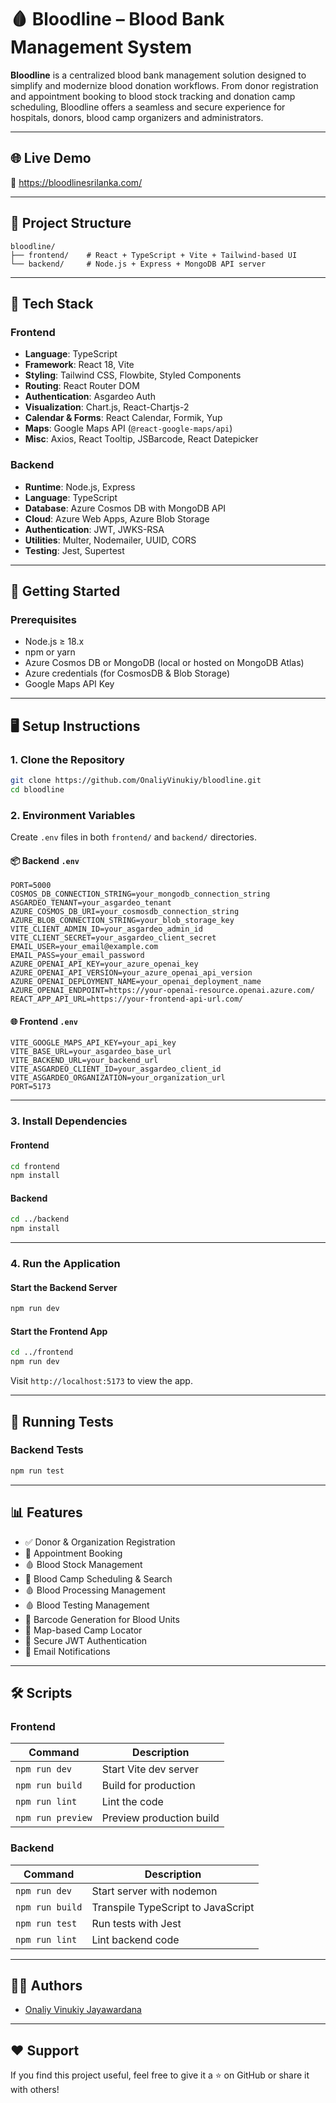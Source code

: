 # 🩸 Bloodline – Blood Bank Management System

**Bloodline** is a centralized blood bank management solution designed to simplify and modernize blood donation workflows. From donor registration and appointment booking to blood stock tracking and donation camp scheduling, Bloodline offers a seamless and secure experience for hospitals, donors, blood camp organizers and administrators.

---

## 🌐 Live Demo

🚀 https://bloodlinesrilanka.com/

---

## 📁 Project Structure

```
bloodline/
├── frontend/    # React + TypeScript + Vite + Tailwind-based UI
└── backend/     # Node.js + Express + MongoDB API server
```

---

## 🧰 Tech Stack

### Frontend

- **Language**: TypeScript
- **Framework**: React 18, Vite
- **Styling**: Tailwind CSS, Flowbite, Styled Components
- **Routing**: React Router DOM
- **Authentication**: Asgardeo Auth
- **Visualization**: Chart.js, React-Chartjs-2
- **Calendar & Forms**: React Calendar, Formik, Yup
- **Maps**: Google Maps API (`@react-google-maps/api`)
- **Misc**: Axios, React Tooltip, JSBarcode, React Datepicker

### Backend

- **Runtime**: Node.js, Express
- **Language**: TypeScript
- **Database**: Azure Cosmos DB with MongoDB API
- **Cloud**: Azure Web Apps, Azure Blob Storage
- **Authentication**: JWT, JWKS-RSA
- **Utilities**: Multer, Nodemailer, UUID, CORS
- **Testing**: Jest, Supertest

---

## 🚀 Getting Started

### Prerequisites

- Node.js ≥ 18.x
- npm or yarn
- Azure Cosmos DB or MongoDB (local or hosted on MongoDB Atlas)
- Azure credentials (for CosmosDB & Blob Storage)
- Google Maps API Key

---

## 🖥️ Setup Instructions

### 1. Clone the Repository

```bash
git clone https://github.com/OnaliyVinukiy/bloodline.git
cd bloodline
```

### 2. Environment Variables

Create `.env` files in both `frontend/` and `backend/` directories.

#### 📦 Backend `.env`

```env
PORT=5000
COSMOS_DB_CONNECTION_STRING=your_mongodb_connection_string
ASGARDEO_TENANT=your_asgardeo_tenant
AZURE_COSMOS_DB_URI=your_cosmosdb_connection_string
AZURE_BLOB_CONNECTION_STRING=your_blob_storage_key
VITE_CLIENT_ADMIN_ID=your_asgardeo_admin_id
VITE_CLIENT_SECRET=your_asgardeo_client_secret
EMAIL_USER=your_email@example.com
EMAIL_PASS=your_email_password
AZURE_OPENAI_API_KEY=your_azure_openai_key
AZURE_OPENAI_API_VERSION=your_azure_openai_api_version
AZURE_OPENAI_DEPLOYMENT_NAME=your_openai_deployment_name
AZURE_OPENAI_ENDPOINT=https://your-openai-resource.openai.azure.com/
REACT_APP_API_URL=https://your-frontend-api-url.com/

```

#### 🌐 Frontend `.env`

```env
VITE_GOOGLE_MAPS_API_KEY=your_api_key
VITE_BASE_URL=your_asgardeo_base_url
VITE_BACKEND_URL=your_backend_url
VITE_ASGARDEO_CLIENT_ID=your_asgardeo_client_id
VITE_ASGARDEO_ORGANIZATION=your_organization_url
PORT=5173
```

---

### 3. Install Dependencies

#### Frontend

```bash
cd frontend
npm install
```

#### Backend

```bash
cd ../backend
npm install
```

---

### 4. Run the Application

#### Start the Backend Server

```bash
npm run dev
```

#### Start the Frontend App

```bash
cd ../frontend
npm run dev
```

Visit `http://localhost:5173` to view the app.

---

## 🧪 Running Tests

### Backend Tests

```bash
npm run test
```

---

## 📊 Features

- ✅ Donor & Organization Registration
- 📅 Appointment Booking
- 🩸 Blood Stock Management
- 🏥 Blood Camp Scheduling & Search
- 🩸 Blood Processing Management
- 🩸 Blood Testing Management
- 🧾 Barcode Generation for Blood Units
- 📍 Map-based Camp Locator
- 🔐 Secure JWT Authentication
- 📧 Email Notifications

---

## 🛠️ Scripts

### Frontend

| Command           | Description                      |
|------------------|----------------------------------|
| `npm run dev`     | Start Vite dev server            |
| `npm run build`   | Build for production             |
| `npm run lint`    | Lint the code                    |
| `npm run preview` | Preview production build         |

### Backend

| Command           | Description                       |
|------------------|-----------------------------------|
| `npm run dev`     | Start server with nodemon         |
| `npm run build`   | Transpile TypeScript to JavaScript |
| `npm run test`    | Run tests with Jest               |
| `npm run lint`    | Lint backend code                 |

---


## 🧑‍💻 Authors

- [Onaliy Vinukiy Jayawardana](https://github.com/OnaliyVinukiy)

---


## ❤️ Support

If you find this project useful, feel free to give it a ⭐ on GitHub or share it with others!
